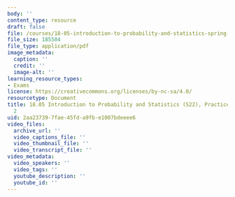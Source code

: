 ```yaml
---
body: ''
content_type: resource
draft: false
file: /courses/18-05-introduction-to-probability-and-statistics-spring-2022/mit18_05_s22_prac_exam02_post.pdf
file_size: 185504
file_type: application/pdf
image_metadata:
  caption: ''
  credit: ''
  image-alt: ''
learning_resource_types:
- Exams
license: https://creativecommons.org/licenses/by-nc-sa/4.0/
resourcetype: Document
title: 18.05 Introduction to Probability and Statistics (S22), Practice Post Exam
  2
uid: 2aa23739-7fae-45fd-a9fb-e1007bdeeee6
video_files:
  archive_url: ''
  video_captions_file: ''
  video_thumbnail_file: ''
  video_transcript_file: ''
video_metadata:
  video_speakers: ''
  video_tags: ''
  youtube_description: ''
  youtube_id: ''
---
```

